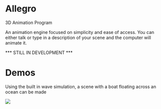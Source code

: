 # Allegro
3D Animation Program

An animation engine focused on simplicity and ease of access. You can either talk or type in a description of your scene and the computer will animate it.

*** STILL IN DEVELOPMENT ***

# Demos
Using the built in wave simulation, a scene with a boat floating across an ocean can be made

![](https://github.com/Wh1t3Sail0r/Allegro/blob/feature/demos/Allegro%20Demo%201.gif)
